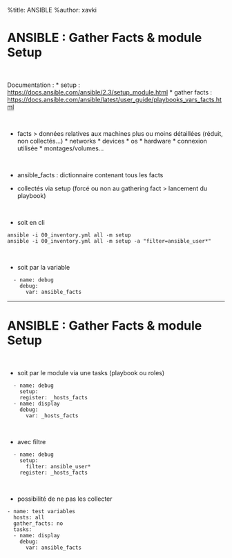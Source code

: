 %title: ANSIBLE
%author: xavki


# ANSIBLE : Gather Facts & module Setup


<br>

Documentation : 
	* setup : https://docs.ansible.com/ansible/2.3/setup_module.html
	* gather facts : https://docs.ansible.com/ansible/latest/user_guide/playbooks_vars_facts.html

<br>

* facts > données relatives aux machines plus ou moins détaillées (réduit, non collectés...)
		* networks
		* devices
		* os
		* hardware
		* connexion utilisée
		* montages/volumes...

<br>

* ansible_facts : dictionnaire contenant tous les facts

* collectés via setup (forcé ou non au gathering fact > lancement du playbook)

<br>

* soit en cli 

```
ansible -i 00_inventory.yml all -m setup
ansible -i 00_inventory.yml all -m setup -a "filter=ansible_user*"
```
<br>

* soit par la variable

```
  - name: debug
    debug:
      var: ansible_facts
```

-----------------------------------------------------------------------------------------

# ANSIBLE : Gather Facts & module Setup


<br>

* soit par le module via une tasks (playbook ou roles)

```
  - name: debug
    setup:
    register: _hosts_facts
  - name: display
    debug:
      var: _hosts_facts
```

<br>

* avec filtre

```
  - name: debug
    setup:
      filter: ansible_user*
    register: _hosts_facts
```

<br>

* possibilité de ne pas les collecter

```
- name: test variables
  hosts: all
  gather_facts: no 
  tasks:
  - name: display
    debug:
      var: ansible_facts
```
